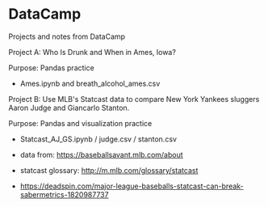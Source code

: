 # DataCamp
Projects and notes from DataCamp


Project A: Who Is Drunk and When in Ames, Iowa?

Purpose: Pandas practice

- Ames.ipynb and breath_alcohol_ames.csv




Project B: Use MLB's Statcast data to compare New York Yankees sluggers Aaron Judge and Giancarlo Stanton.

Purpose: Pandas and visualization practice

- Statcast_AJ_GS.ipynb / judge.csv / stanton.csv

- data from: https://baseballsavant.mlb.com/about

- statcast glossary: http://m.mlb.com/glossary/statcast

- https://deadspin.com/major-league-baseballs-statcast-can-break-sabermetrics-1820987737
